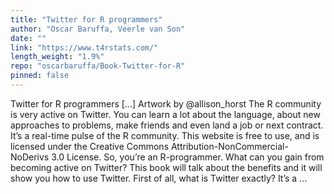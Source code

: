 ```yaml
---
title: "Twitter for R programmers"
author: "Oscar Baruffa, Veerle van Son"
date: ""
link: "https://www.t4rstats.com/"
length_weight: "1.9%"
repo: "oscarbaruffa/Book-Twitter-for-R"
pinned: false
---
```


Twitter for R programmers [...] Artwork by @allison_horst The R community is very active on Twitter.
You can learn a lot about the language, about new approaches to problems, make friends and even land a job or next contract.
It’s a real-time pulse of the R community. This website is free to use, and is licensed under the Creative Commons Attribution-NonCommercial-NoDerivs 3.0 License. So, you’re an R-programmer. What can you gain from becoming active on Twitter? This book will talk about the benefits and it will show you how to use Twitter. First of all, what is Twitter exactly? It’s a ...
